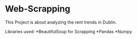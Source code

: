 # Web-Scrapping
This Project is about analyzing the rent trends in Dublin.

Libraries used:
*BeautifulSoup for Scrapping 
*Pandas
*Numpy
